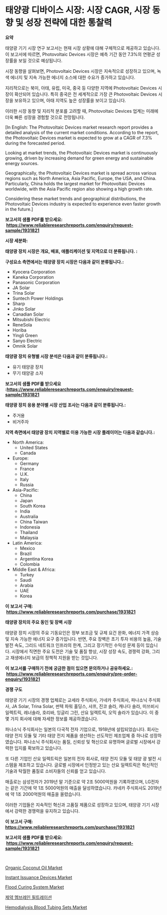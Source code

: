 <p><h1>태양광 디바이스 시장: 시장 CAGR, 시장 동향 및 성장 전략에 대한 통찰력</h1></p><p><strong>요약</strong></p>
<p><p>태양광 기기 시장 연구 보고서는 현재 시장 상황에 대해 구체적으로 제공하고 있습니다. 이 보고서에 따르면, Photovoltaic Devices 시장은 예측 기간 동안 7.3%의 연평균 성장률을 보일 것으로 예상됩니다.</p><p>시장 동향을 살펴보면, Photovoltaic Devices 시장은 지속적으로 성장하고 있으며, 녹색 에너지 및 지속 가능한 에너지 소스에 대한 수요가 증가하고 있습니다.</p><p>지리적으로는 북미, 아태, 유럽, 미국, 중국 등 다양한 지역에 Photovoltaic Devices 시장이 확산되어 있습니다. 특히 중국은 전 세계적으로 가장 큰 Photovoltaic Devices 시장을 보유하고 있으며, 아태 지역도 높은 성장률을 보이고 있습니다.</p><p>이러한 시장 동향 및 지리적 분포를 고려할 때, Photovoltaic Devices 업계는 미래에 더욱 빠른 성장을 경험할 것으로 전망됩니다.</p><p>[In English: The Photovoltaic Devices market research report provides a detailed analysis of the current market conditions. According to the report, the Photovoltaic Devices market is expected to grow at a CAGR of 7.3% during the forecasted period.</p><p>Looking at market trends, the Photovoltaic Devices market is continuously growing, driven by increasing demand for green energy and sustainable energy sources.</p><p>Geographically, the Photovoltaic Devices market is spread across various regions such as North America, Asia Pacific, Europe, the USA, and China. Particularly, China holds the largest market for Photovoltaic Devices worldwide, with the Asia Pacific region also showing a high growth rate.</p><p>Considering these market trends and geographical distributions, the Photovoltaic Devices industry is expected to experience even faster growth in the future.]</p></p>
<p><strong>보고서의 샘플 PDF를 받으세요: &nbsp;<a href="https://www.reliableresearchreports.com/enquiry/request-sample/1931821">https://www.reliableresearchreports.com/enquiry/request-sample/1931821</a></strong></p>
<p><strong>시장 세분화:</strong></p>
<p><strong> 태양광 장치 시장은 개요, 배포, 애플리케이션 및 지역으로 더 분류됩니다. :</strong></p>
<p><strong>구성요소 측면에서는 태양광 장치 시장은 다음과 같이 분류됩니다.:</strong></p>
<p><ul><li>Kyocera Corporation</li><li>Kaneka Corporation</li><li>Panasonic Corporation</li><li>JA Solar</li><li>Trina Solar</li><li>Suntech Power Holdings</li><li>Sharp</li><li>Jinko Solar</li><li>Canadian Solar</li><li>Mitsubishi Electric</li><li>ReneSola</li><li>Horiba</li><li>Yingli Green</li><li>Sanyo Electric</li><li>Omnik Solar</li></ul></p>
<p><strong> 태양광 장치 유형별 시장 분석은 다음과 같이 분류됩니다.:</strong></p>
<p><ul><li>유기 태양광 장치</li><li>무기 태양광 소자</li></ul></p>
<p><strong>보고서의 샘플 PDF를 받으세요 :<a href="https://www.reliableresearchreports.com/enquiry/request-sample/1931821">https://www.reliableresearchreports.com/enquiry/request-sample/1931821</a></strong></p>
<p><strong> 태양광 장치 응용 분야별 시장 산업 조사는 다음과 같이 분류됩니다.:</strong></p>
<p><ul><li>주거용</li><li>비거주자</li></ul></p>
<p><strong>지역 측면에서 태양광 장치 지역별로 이용 가능한 시장 플레이어는 다음과 같습니다.:</strong></p>
<p><ul>
    <li>
        North America:
        <ul>
            <li>United States</li>
            <li>Canada</li>
        </ul>
    </li>
    <li>
        Europe:
        <ul>
            <li>Germany</li>
            <li>France</li>
            <li>U.K.</li>
            <li>Italy</li>
            <li>Russia</li>
        </ul>
    </li>
    <li>
        Asia-Pacific:
        <ul>
            <li>China</li>
            <li>Japan</li>
            <li>South Korea</li>
            <li>India</li>
            <li>Australia</li>
            <li>China Taiwan</li>
            <li>Indonesia</li>
            <li>Thailand</li>
            <li>Malaysia</li>
        </ul>
    </li>
    <li>
        Latin America:
        <ul>
            <li>Mexico</li>
            <li>Brazil</li>
            <li>Argentina Korea</li>
            <li>Colombia</li>
        </ul>
    </li>
    <li>
        Middle East & Africa:
        <ul>
            <li>Turkey</li>
            <li>Saudi</li>
            <li>Arabia</li>
            <li>UAE</li>
            <li>Korea</li>
        </ul>
    </li>
    </ul></p>
<p><strong>이 보고서 구매: &nbsp;<a href="https://www.reliableresearchreports.com/purchase/1931821">https://www.reliableresearchreports.com/purchase/1931821</a></strong></p>
<p><strong>태양광 장치의 주요 동인 및 장벽 시장</strong></p>
<p><p>태양광 장치 시장의 주요 기동요인은 정부 보조금 및 규제 요건 완화, 에너지 가격 상승 및 지속 가능한 에너지 요구 증가입니다. 반면, 주요 장벽은 초기 투자 비용의 높음, 기술 발전 속도, 그리드 네트워크 인프라의 한계, 그리고 장기적인 수익성 문제 등이 있습니다. 시장에서 직면한 주요 도전은 기술 및 품질 향상, 시장 성장 속도, 경쟁력 강화, 그리고 재생에너지 보급의 정책적 지원을 받는 것입니다.</p></p>
<p><strong>이 보고서를 구매하기 전에 궁금한 점이 있으면 문의하거나 공유하세요.: &nbsp;<a href="https://www.reliableresearchreports.com/enquiry/pre-order-enquiry/1931821">https://www.reliableresearchreports.com/enquiry/pre-order-enquiry/1931821</a></strong></p>
<p><strong>경쟁 구도</strong></p>
<p><p>태양광 기기 시장의 경쟁 업체로는 교세라 주식회사, 가네카 주식회사, 파나소닉 주식회사, JA Solar, Trina Solar, 썬텍 파워 홀딩스, 샤프, 진코 솔라, 캐나다 솔라, 미쓰비시 일렉트릭, 레너솔라, 호리바, 잉글리 그린, 산요 일렉트릭, 오믹 솔라가 있습니다. 이 중 몇 가지 회사에 대해 자세한 정보를 제공하겠습니다.</p><p>파나소닉 주식회사는 일본의 다국적 전자 기업으로, 1918년에 설립되었습니다. 회사는 태양 전지 모듈 및 기타 태양 전지 제품을 생산하는 선도적인 제조업체 중 하나로 성장하였습니다. 파나소닉 주식회사는 품질, 신뢰성 및 혁신으로 유명하며 글로벌 시장에서 강력한 입지를 확보하고 있습니다.</p><p>또 다른 기업인 산요 일렉트릭은 일본의 전자 회사로, 태양 전지 모듈 및 태양 광 발전 시스템을 제조하고 있습니다. 글로벌 시장에서 인정받고 있는 산요 일렉트릭은 혁신적인 기술과 탁월한 품질로 소비자들의 신뢰를 얻고 있습니다. </p><p>매출로는 삼성전자가 2019년 말 기준으로 약 2조 5000억원을 기록하였으며, LG전자는 같은 기간에 약 1조 5000억원의 매출을 달성하였습니다. 카네카 주식회사도 2019년에 약 1조 2000억원의 매출을 올렸습니다.</p><p>이러한 기업들은 지속적인 혁신과 고품질 제품으로 성장하고 있으며, 태양광 기기 시장에서 강력한 경쟁력을 유지하고 있습니다.</p></p>
<p><strong>이 보고서 구매: &nbsp; <a href="https://www.reliableresearchreports.com/purchase/1931821">https://www.reliableresearchreports.com/purchase/1931821</a></strong></p>
<p><strong>보고서의 샘플 PDF를 받으세요: &nbsp;<a href="https://www.reliableresearchreports.com/enquiry/request-sample/1931821">https://www.reliableresearchreports.com/enquiry/request-sample/1931821</a></strong><strong></strong></p>
<p>&nbsp;</p>
<p><p><a href="https://view.publitas.com/reportprime-1/organic-coconut-oil-market-provides-a-comprehensive-analysis-including-a-macro-overview-of-the-market-as-well-as-micro-details-such-as-market-size-and-competitive-landscape/">Organic Coconut Oil Market</a></p><p><a href="https://changeable-paste-463.notion.site/Instant-Issuance-Devices-Market-Analysis-and-Market-Size-Global-Industry-Overview-Market-Segmentat-4c723f71e6f34a34a1d9bc3a52d9b159">Instant Issuance Devices Market</a></p><p><a href="https://view.publitas.com/reportprime-1/flood-curing-system-market-offers-provide-insightful-data-for-the-time-period-from-2023-to-2030-and-also-provide-analysis-based-on-application-type-and-region/">Flood Curing System Market</a></p><p><a href="https://github.com/vsn7qpua81q/Market-Research-Report-List-1/blob/main/9603658191013.md">제약 멤브레인 필트레이션</a></p><p><a href="https://issuu.com/reportprime-2/docs/hemodialysis-blood-tubing-sets-market-size-2030.pp">Hemodialysis Blood Tubing Sets Market</a></p></p>